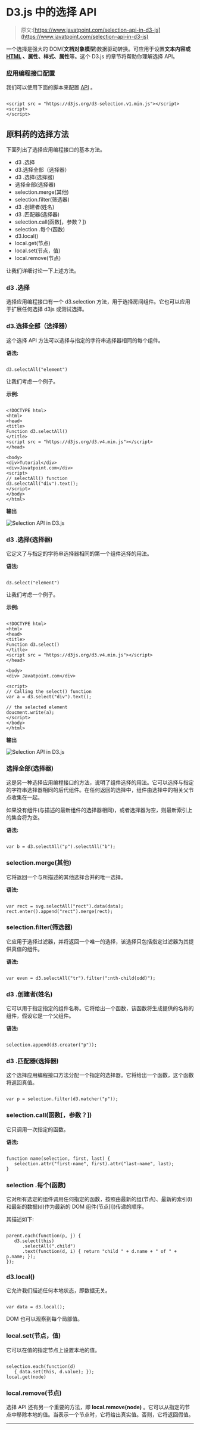 # D3.js 中的选择 API

> 原文:[https://www.javatpoint.com/selection-api-in-d3-js](https://www.javatpoint.com/selection-api-in-d3-js)

一个选择是强大的 DOM(**文档对象模型**)数据驱动转换。可应用于设置**文本内容或 [HTML](https://www.javatpoint.com/html-tutorial) 、属性、样式、属性**等。这个 D3.js 的章节将帮助你理解选择 API。

### 应用编程接口配置

我们可以使用下面的脚本来配置 [API](https://www.javatpoint.com/api-full-form) 。

```

<script src = "https://d3js.org/d3-selection.v1.min.js"></script>
<script>
</script>

```

## 原料药的选择方法

下面列出了选择应用编程接口的基本方法。

*   d3 .选择
*   d3.选择全部（选择器）
*   d3 .选择(选择器)
*   选择全部(选择器)
*   selection.merge(其他)
*   selection.filter(筛选器)
*   d3 .创建者(姓名)
*   d3 .匹配器(选择器)
*   selection.call(函数[，参数？])
*   selection .每个(函数)
*   d3.local()
*   local.get(节点)
*   local.set(节点，值)
*   local.remove(节点)

让我们详细讨论一下上述方法。

### d3 .选择

选择应用编程接口有一个 d3.selection 方法，用于选择房间组件。它也可以应用于扩展任何选择 d3js 或测试选择。

### d3.选择全部（选择器）

这个选择 API 方法可以选择与指定的字符串选择器相同的每个组件。

**语法:**

```

d3.selectAll("element")

```

让我们考虑一个例子。

**示例:**

```

<!DOCTYPE html> 
<html> 
<head> 
<title> 
Function d3.selectAll() 
</title> 
<script src = "https://d3js.org/d3.v4.min.js"></script> 
</head> 

<body> 
<div>Tutorial</div> 
<div>Javatpoint.com</div> 
<script> 
// selectAll() function 
d3.selectAll("div").text(); 
</script> 
</body> 
</html>         

```

**输出**

![Selection API in D3.js](../Images/358a4b5e0340d5892dcc2a8494c6e3ba.png)

### d3 .选择(选择器)

它定义了与指定的字符串选择器相同的第一个组件选择的用法。

**语法:**

```

d3.select("element")

```

让我们考虑一个例子。

**示例:**

```

<!DOCTYPE html> 
<html> 
<head> 
<title> 
Function d3.select() 
</title> 
<script src = "https://d3js.org/d3.v4.min.js"></script> 
</head> 

<body>
<div> Javatpoint.com</div> 

<script> 
// Calling the select() function 
var a = d3.select("div").text(); 

// the selected element 
doucment.write(a); 
</script> 
</body> 
</html>               

```

**输出**

![Selection API in D3.js](../Images/dd7cd7b84678c89a141cb083afc863f5.png)

### 选择全部(选择器)

这是另一种选择应用编程接口的方法，说明了组件选择的用法。它可以选择与指定的字符串选择器相同的后代组件。在任何返回的选择中，组件由选择中的相关父节点收集在一起。

如果没有组件(与描述的最新组件的选择器相同)，或者选择器为空，则最新索引上的集合将为空。

**语法:**

```

var b = d3.selectAll("p").selectAll("b");

```

### selection.merge(其他)

它将返回一个与所描述的其他选择合并的唯一选择。

**语法:**

```

var rect = svg.selectAll("rect").data(data);
rect.enter().append("rect").merge(rect);

```

### selection.filter(筛选器)

它应用于选择过滤器，并将返回一个唯一的选择，该选择只包括指定过滤器为其提供真值的组件。

**语法:**

```

var even = d3.selectAll("tr").filter(":nth-child(odd)");

```

### d3 .创建者(姓名)

它可以用于指定指定的组件名称。它将给出一个函数，该函数将生成提供的名称的组件，假设它是一个父组件。

**语法:**

```

selection.append(d3.creator("p"));

```

### d3 .匹配器(选择器)

这个选择应用编程接口方法分配一个指定的选择器。它将给出一个函数，这个函数将返回真值。

```

var p = selection.filter(d3.matcher("p"));

```

### selection.call(函数[，参数？])

它只调用一次指定的函数。

**语法:**

```

function name(selection, first, last) {
   selection.attr("first-name", first).attr("last-name", last);
}

```

### selection .每个(函数)

它对所有选定的组件调用任何指定的函数，按照由最新的组(节点)、最新的索引(I)和最新的数据(d)作为最新的 DOM 组件(节点[I])传递的顺序。

其描述如下:

```

parent.each(function(p, j) {
   d3.select(this)
      .selectAll(".child")
      .text(function(d, i) { return "child " + d.name + " of " + p.name; });
});

```

### d3.local()

它允许我们描述任何本地状态，即数据无关。

```

var data = d3.local();

```

DOM 也可以观察到每个局部值。

### local.set(节点，值)

它可以在值的指定节点上设置本地的值。

```

selection.each(function(d) 
   { data.set(this, d.value); });
local.get(node)

```

### local.remove(节点)

选择 API 还有另一个重要的方法，即 **local.remove(node)** 。它可以从指定的节点中移除本地的值。当表示一个节点时，它将给出真实值。否则，它将返回假值。

* * *